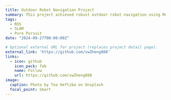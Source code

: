 ```yaml
---
title: Outdoor Robot Navigation Project
summary: This project achieved robust outdoor robot navigation using ROS, with Cartographer for mapping on an Intel i5-4200U PC.  Localization was enhanced through EKF fusion of IMU and odometry data, followed by AMCL.  Global path planning was managed by A*, with TEB for local planning and Pure Pursuit for stable path tracking.  The project won the national second prize in the Intelligent Driving Challenge.
tags:
  - ROS
  - SLAM
  - Pure Pursuit
date: "2024-09-27T00:00:00Z"

# Optional external URL for project (replaces project detail page).
external_link: 'https://github.com/swZheng888'
links:
  - icon: github
    icon_pack: fab
    name: Follow
    url: https://github.com/swZheng888
image:
  caption: Photo by Toa Heftiba on Unsplash
  focal_point: Smart
---
```

